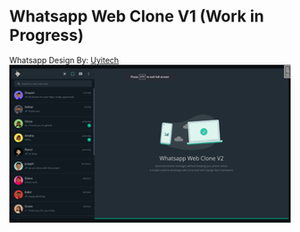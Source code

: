 # Whatsapp Web Clone V1 (Work in Progress)

Whatsapp Design By: [Uyitech](https://github.com/Uyitech/Whatsapp-Web-Clone)
![alt text](https://github.com/kayprogrammer/whatsapp-web-clone-v2/blob/main/display.png?raw=true)

